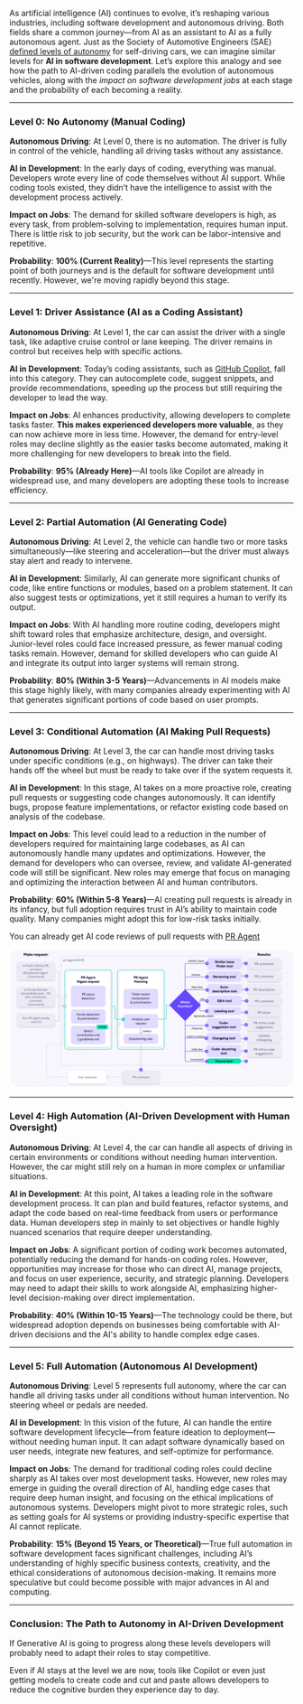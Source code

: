 As artificial intelligence (AI) continues to evolve, it’s reshaping various industries, including software development and autonomous driving. Both fields share a common journey—from AI as an assistant to AI as a fully autonomous agent. Just as the Society of Automotive Engineers (SAE) [defined levels of autonomy](https://www.sae.org/news/2019/01/sae-updates-j3016-automated-driving-graphic#:~:text=The%20J3016%20standard%20defines%20six,%2Dvehicle%20(AV)%20capabilities.) for self-driving cars, we can imagine similar levels for **AI in software development**. Let’s explore this analogy and see how the path to AI-driven coding parallels the evolution of autonomous vehicles, along with the *impact on software development jobs* at each stage and the probability of each becoming a reality.

---

### **Level 0: No Autonomy (Manual Coding)**
**Autonomous Driving**: At Level 0, there is no automation. The driver is fully in control of the vehicle, handling all driving tasks without any assistance.

**AI in Development**: In the early days of coding, everything was manual. Developers wrote every line of code themselves without AI support. While coding tools existed, they didn’t have the intelligence to assist with the development process actively.

**Impact on Jobs**: The demand for skilled software developers is high, as every task, from problem-solving to implementation, requires human input. There is little risk to job security, but the work can be labor-intensive and repetitive.

**Probability**: **100% (Current Reality)**—This level represents the starting point of both journeys and is the default for software development until recently. However, we're moving rapidly beyond this stage.

---

### **Level 1: Driver Assistance (AI as a Coding Assistant)**
**Autonomous Driving**: At Level 1, the car can assist the driver with a single task, like adaptive cruise control or lane keeping. The driver remains in control but receives help with specific actions.

**AI in Development**: Today’s coding assistants, such as [GitHub Copilot](https://github.com/features/copilot), fall into this category. They can autocomplete code, suggest snippets, and provide recommendations, speeding up the process but still requiring the developer to lead the way.

**Impact on Jobs**: AI enhances productivity, allowing developers to complete tasks faster. **This makes experienced developers more valuable**, as they can now achieve more in less time. However, the demand for entry-level roles may decline slightly as the easier tasks become automated, making it more challenging for new developers to break into the field.

**Probability**: **95% (Already Here)**—AI tools like Copilot are already in widespread use, and many developers are adopting these tools to increase efficiency.

---



### **Level 2: Partial Automation (AI Generating Code)**
**Autonomous Driving**: At Level 2, the vehicle can handle two or more tasks simultaneously—like steering and acceleration—but the driver must always stay alert and ready to intervene.

**AI in Development**: Similarly, AI can generate more significant chunks of code, like entire functions or modules, based on a problem statement. It can also suggest tests or optimizations, yet it still requires a human to verify its output.

**Impact on Jobs**: With AI handling more routine coding, developers might shift toward roles that emphasize architecture, design, and oversight. Junior-level roles could face increased pressure, as fewer manual coding tasks remain. However, demand for skilled developers who can guide AI and integrate its output into larger systems will remain strong.

**Probability**: **80% (Within 3-5 Years)**—Advancements in AI models make this stage highly likely, with many companies already experimenting with AI that generates significant portions of code based on user prompts.

---

### **Level 3: Conditional Automation (AI Making Pull Requests)**
**Autonomous Driving**: At Level 3, the car can handle most driving tasks under specific conditions (e.g., on highways). The driver can take their hands off the wheel but must be ready to take over if the system requests it.

**AI in Development**: In this stage, AI takes on a more proactive role, creating pull requests or suggesting code changes autonomously. It can identify bugs, propose feature implementations, or refactor existing code based on analysis of the codebase.

**Impact on Jobs**: This level could lead to a reduction in the number of developers required for maintaining large codebases, as AI can autonomously handle many updates and optimizations. However, the demand for developers who can oversee, review, and validate AI-generated code will still be significant. New roles may emerge that focus on managing and optimizing the interaction between AI and human contributors.

**Probability**: **60% (Within 5-8 Years)**—AI creating pull requests is already in its infancy, but full adoption requires trust in AI’s ability to maintain code quality. Many companies might adopt this for low-risk tasks initially.

You can already get AI code reviews of pull requests with [PR Agent](https://github.com/Codium-ai/pr-agent)

![Alt text](pr-agent.png "PR Agent Help with pull requests")

---

### **Level 4: High Automation (AI-Driven Development with Human Oversight)**
**Autonomous Driving**: At Level 4, the car can handle all aspects of driving in certain environments or conditions without needing human intervention. However, the car might still rely on a human in more complex or unfamiliar situations.

**AI in Development**: At this point, AI takes a leading role in the software development process. It can plan and build features, refactor systems, and adapt the code based on real-time feedback from users or performance data. Human developers step in mainly to set objectives or handle highly nuanced scenarios that require deeper understanding.

**Impact on Jobs**: A significant portion of coding work becomes automated, potentially reducing the demand for hands-on coding roles. However, opportunities may increase for those who can direct AI, manage projects, and focus on user experience, security, and strategic planning. Developers may need to adapt their skills to work alongside AI, emphasizing higher-level decision-making over direct implementation.

**Probability**: **40% (Within 10-15 Years)**—The technology could be there, but widespread adoption depends on businesses being comfortable with AI-driven decisions and the AI's ability to handle complex edge cases.

---

### **Level 5: Full Automation (Autonomous AI Development)**
**Autonomous Driving**: Level 5 represents full autonomy, where the car can handle all driving tasks under all conditions without human intervention. No steering wheel or pedals are needed.

**AI in Development**: In this vision of the future, AI can handle the entire software development lifecycle—from feature ideation to deployment—without needing human input. It can adapt software dynamically based on user needs, integrate new features, and self-optimize for performance.

**Impact on Jobs**: The demand for traditional coding roles could decline sharply as AI takes over most development tasks. However, new roles may emerge in guiding the overall direction of AI, handling edge cases that require deep human insight, and focusing on the ethical implications of autonomous systems. Developers might pivot to more strategic roles, such as setting goals for AI systems or providing industry-specific expertise that AI cannot replicate.

**Probability**: **15% (Beyond 15 Years, or Theoretical)**—True full automation in software development faces significant challenges, including AI’s understanding of highly specific business contexts, creativity, and the ethical considerations of autonomous decision-making. It remains more speculative but could become possible with major advances in AI and computing.

---

### **Conclusion: The Path to Autonomy in AI-Driven Development**

If Generative AI is going to progress along these levels developers will probably need to adapt their roles to stay competitive.

Even if AI stays at the level we are now, tools like Copilot or even just getting models to create code and cut and paste allows developers to reduce the cognitive burden they experience day to day.